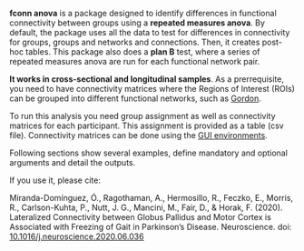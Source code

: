 **fconn anova** is a package designed to identify differences in functional connectivity between groups using a **repeated measures anova**. By default, the package uses all the data to test for differences in connectivity for groups, groups and networks and connections. Then, it creates post-hoc tables. This package also does a **plan B** test, where a series of repeated measures anova are run for each functional network pair.

**It works in cross-sectional and longitudinal samples**. As a prerrequisite, you need to have connectivity matrices where the Regions of Interest (ROIs) can be grouped into different functional networks, such as [Gordon](https://pubmed.ncbi.nlm.nih.gov/25316338/).


To run this analysis you need group assignment as well as connectivity matrices for each participant. This assignment is provided as a table (csv file). Connectivity matrices can be done using the [GUI environments](https://gui-environments-documentation.readthedocs.io/en/latest/GUI_environments/).

Following sections show several examples, define mandatory and optional arguments and detail the outputs.

If you use it, please cite:


Miranda-Domínguez, Ó., Ragothaman, A., Hermosillo, R., Feczko, E., Morris, R., Carlson-Kuhta, P., Nutt, J. G., Mancini, M., Fair, D., & Horak, F. (2020). Lateralized Connectivity between Globus Pallidus and Motor Cortex is Associated with Freezing of Gait in Parkinson’s Disease. Neuroscience.  doi: [10.1016/j.neuroscience.2020.06.036](https://pubmed.ncbi.nlm.nih.gov/32629155/)